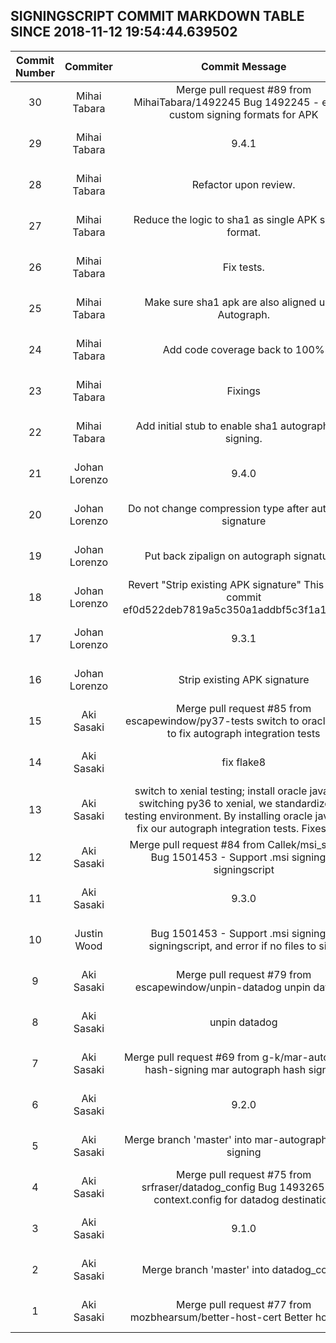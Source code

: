 ## SIGNINGSCRIPT COMMIT MARKDOWN TABLE SINCE 2018-11-12 19:54:44.639502

| Commit Number | Commiter | Commit Message | Commit Url | Date | 
|:---:|:----:|:----------------------------------:|:------:|:----:| 
|30|Mihai Tabara|Merge pull request #89 from MihaiTabara/1492245  Bug 1492245 - enable custom signing formats for APK|[URL](https://api.github.com/repos/mozilla-releng/signingscript/commits/a940b94333a67ce6abce967deeda86e7d4ce38d0)|2018-11-12 14:10:15 
|29|Mihai Tabara|9.4.1|[URL](https://api.github.com/repos/mozilla-releng/signingscript/commits/21aac2da61233cd2abb58655cf37f1c2a15e0229)|2018-11-12 14:02:26 
|28|Mihai Tabara|Refactor upon review.|[URL](https://api.github.com/repos/mozilla-releng/signingscript/commits/2db28969f29cd481fde0f5fb0d07a573cf1377d1)|2018-11-12 13:44:05 
|27|Mihai Tabara|Reduce the logic to sha1 as single APK signing format.|[URL](https://api.github.com/repos/mozilla-releng/signingscript/commits/a5977042f39b0152c372501256c47969814371cb)|2018-11-12 11:44:10 
|26|Mihai Tabara|Fix tests.|[URL](https://api.github.com/repos/mozilla-releng/signingscript/commits/bd59a6655fbe7c5be7d495380e1d7fe6483a42b2)|2018-11-09 16:22:02 
|25|Mihai Tabara|Make sure sha1 apk are also aligned upon Autograph.|[URL](https://api.github.com/repos/mozilla-releng/signingscript/commits/977bcb9202f31e3ebb7360660e04a39deb176348)|2018-11-09 16:14:33 
|24|Mihai Tabara|Add code coverage back to 100%|[URL](https://api.github.com/repos/mozilla-releng/signingscript/commits/a083a2f88def02adc0c67f6f9f3dfd6e059b99aa)|2018-11-09 16:11:00 
|23|Mihai Tabara|Fixings|[URL](https://api.github.com/repos/mozilla-releng/signingscript/commits/87d1c1cbea14d8d4d1ec509c0bbfee075f5a1d66)|2018-11-08 16:57:15 
|22|Mihai Tabara|Add initial stub to enable sha1 autograph APK signing.|[URL](https://api.github.com/repos/mozilla-releng/signingscript/commits/fc5b1f55c91bcafab0915f27679eeeb9a03377f8)|2018-11-08 16:48:28 
|21|Johan Lorenzo|9.4.0|[URL](https://api.github.com/repos/mozilla-releng/signingscript/commits/47d2a1aa241c37fee1e077b0f8e952b1f10a39ad)|2018-11-05 15:49:11 
|20|Johan Lorenzo|Do not change compression type after autograph signature|[URL](https://api.github.com/repos/mozilla-releng/signingscript/commits/b2713b5fb7204759c4bc839e58a03856fd87989c)|2018-11-05 15:37:49 
|19|Johan Lorenzo|Put back zipalign on autograph signatures|[URL](https://api.github.com/repos/mozilla-releng/signingscript/commits/9fb2b6e6c21262a8d7bcfe82d169d830bf8ea31a)|2018-11-05 14:53:07 
|18|Johan Lorenzo|Revert "Strip existing APK signature"  This reverts commit ef0d522deb7819a5c350a1addbf5c3f1a19df4d0.|[URL](https://api.github.com/repos/mozilla-releng/signingscript/commits/34c640550f2ef5565837e36210a825a352f95eee)|2018-11-05 14:43:45 
|17|Johan Lorenzo|9.3.1|[URL](https://api.github.com/repos/mozilla-releng/signingscript/commits/235c22a28e4dfe7122201de2e87942d0db5b7eb4)|2018-10-29 10:05:45 
|16|Johan Lorenzo|Strip existing APK signature|[URL](https://api.github.com/repos/mozilla-releng/signingscript/commits/ef0d522deb7819a5c350a1addbf5c3f1a19df4d0)|2018-10-24 16:17:27 
|15|Aki Sasaki|Merge pull request #85 from escapewindow/py37-tests  switch to oracle java 8 to fix autograph integration tests|[URL](https://api.github.com/repos/mozilla-releng/signingscript/commits/817fa5d19fd697081de2ea05c5b6308a64c92969)|2018-10-24 17:55:39 
|14|Aki Sasaki|fix flake8|[URL](https://api.github.com/repos/mozilla-releng/signingscript/commits/005b7761212a2fd1677331e59aabdfa3d51686ee)|2018-10-24 17:47:55 
|13|Aki Sasaki|switch to xenial testing; install oracle java 8  By switching py36 to xenial, we standardize our testing environment. By installing oracle java 8, we fix our autograph integration tests.  Fixes #80.|[URL](https://api.github.com/repos/mozilla-releng/signingscript/commits/6cf40cc181849b234055edacb76b58859a26a5a7)|2018-10-24 00:50:17 
|12|Aki Sasaki|Merge pull request #84 from Callek/msi_support  Bug 1501453 - Support .msi signing in signingscript|[URL](https://api.github.com/repos/mozilla-releng/signingscript/commits/2dfd227db34e8b6d1a0a9ed8cd09095aa9875711)|2018-10-24 03:09:19 
|11|Aki Sasaki|9.3.0|[URL](https://api.github.com/repos/mozilla-releng/signingscript/commits/ca1971db16a8283ea74cd681b9a5fe042f4f5695)|2018-10-24 02:59:06 
|10|Justin Wood|Bug 1501453 - Support .msi signing in signingscript, and error if no files to sign|[URL](https://api.github.com/repos/mozilla-releng/signingscript/commits/a6468bfcf807231b1c742d5eb1382c31df14d0eb)|2018-10-24 01:38:32 
|9|Aki Sasaki|Merge pull request #79 from escapewindow/unpin-datadog  unpin datadog|[URL](https://api.github.com/repos/mozilla-releng/signingscript/commits/eb321067005541f3fcdf65e9375aef7f4f20ff5f)|2018-10-09 18:37:18 
|8|Aki Sasaki|unpin datadog|[URL](https://api.github.com/repos/mozilla-releng/signingscript/commits/8dab856fc07d311d12811407798494f7094c9c0d)|2018-10-09 16:31:57 
|7|Aki Sasaki|Merge pull request #69 from g-k/mar-autograph-hash-signing  mar autograph hash signing|[URL](https://api.github.com/repos/mozilla-releng/signingscript/commits/30d0626d0db1597932edd193486054675feb91e6)|2018-10-08 19:30:32 
|6|Aki Sasaki|9.2.0|[URL](https://api.github.com/repos/mozilla-releng/signingscript/commits/40d5b4993eeb26cda9715020499b65a58ea91ba5)|2018-10-08 19:25:46 
|5|Aki Sasaki|Merge branch 'master' into mar-autograph-hash-signing|[URL](https://api.github.com/repos/mozilla-releng/signingscript/commits/014748b9b9e39eee8d721c21005f540c66b6ec37)|2018-10-08 19:10:40 
|4|Aki Sasaki|Merge pull request #75 from srfraser/datadog_config  Bug 1493265 Use context.config for datadog destination|[URL](https://api.github.com/repos/mozilla-releng/signingscript/commits/4ee5fd9654b85fca63a00202ea6014f01f231984)|2018-09-27 22:14:06 
|3|Aki Sasaki|9.1.0|[URL](https://api.github.com/repos/mozilla-releng/signingscript/commits/773da5c5d186a261c590cbc89cd49e5208f847d2)|2018-09-27 22:08:10 
|2|Aki Sasaki|Merge branch 'master' into datadog_config|[URL](https://api.github.com/repos/mozilla-releng/signingscript/commits/a6dbca533e46b8950d8be26fafd4c42038adfb53)|2018-09-27 22:06:32 
|1|Aki Sasaki|Merge pull request #77 from mozbhearsum/better-host-cert  Better host cert|[URL](https://api.github.com/repos/mozilla-releng/signingscript/commits/9055a27cf28b0f33d0630ed34d406bb0617da362)|2018-09-26 23:12:27 



